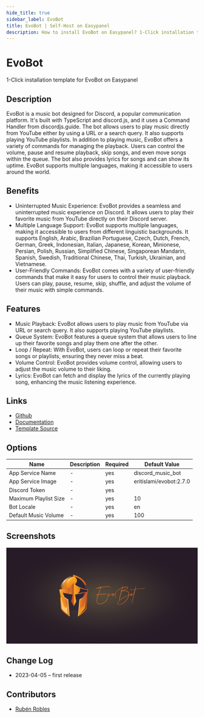 ```yaml
---
hide_title: true
sidebar_label: EvoBot
title: EvoBot | Self-Host on Easypanel
description: How to install EvoBot on Easypanel? 1-Click installation template for EvoBot on Easypanel
---
```


<!-- generated -->

# EvoBot

1-Click installation template for EvoBot on Easypanel

## Description

EvoBot is a music bot designed for Discord, a popular communication platform. It&#39;s built with TypeScript and discord.js, and it uses a Command Handler from discordjs.guide. The bot allows users to play music directly from YouTube either by using a URL or a search query. It also supports playing YouTube playlists. In addition to playing music, EvoBot offers a variety of commands for managing the playback. Users can control the volume, pause and resume playback, skip songs, and even move songs within the queue. The bot also provides lyrics for songs and can show its uptime. EvoBot supports multiple languages, making it accessible to users around the world.

## Benefits

- Uninterrupted Music Experience: EvoBot provides a seamless and uninterrupted music experience on Discord. It allows users to play their favorite music from YouTube directly on their Discord server.
- Multiple Language Support: EvoBot supports multiple languages, making it accessible to users from different linguistic backgrounds. It supports English, Arabic, Brazilian Portuguese, Czech, Dutch, French, German, Greek, Indonesian, Italian, Japanese, Korean, Minionese, Persian, Polish, Russian, Simplified Chinese, Singaporean Mandarin, Spanish, Swedish, Traditional Chinese, Thai, Turkish, Ukrainian, and Vietnamese.
- User-Friendly Commands: EvoBot comes with a variety of user-friendly commands that make it easy for users to control their music playback. Users can play, pause, resume, skip, shuffle, and adjust the volume of their music with simple commands.

## Features

- Music Playback: EvoBot allows users to play music from YouTube via URL or search query. It also supports playing YouTube playlists.
- Queue System: EvoBot features a queue system that allows users to line up their favorite songs and play them one after the other.
- Loop / Repeat: With EvoBot, users can loop or repeat their favorite songs or playlists, ensuring they never miss a beat.
- Volume Control: EvoBot provides volume control, allowing users to adjust the music volume to their liking.
- Lyrics: EvoBot can fetch and display the lyrics of the currently playing song, enhancing the music listening experience.

## Links

- [Github](https://github.com/eritislami/evobot)
- [Documentation](https://github.com/eritislami/evobot#%EF%B8%8F-configuration)
- [Template Source](https://github.com/easypanel-io/templates/tree/main/templates/evobot)

## Options

Name | Description | Required | Default Value
-|-|-|-
App Service Name | - | yes | discord_music_bot
App Service Image | - | yes | eritislami/evobot:2.7.0
Discord Token | - | yes | 
Maximum Playlist Size | - | yes | 10
Bot Locale | - | yes | en
Default Music Volume | - | yes | 100

## Screenshots

![EvoBot Screenshot](./assets/screenshot.png)

## Change Log

- 2023-04-05 – first release

## Contributors

- [Rubén Robles](https://github.com/D8vjork)
